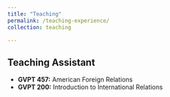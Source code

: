 ```yaml
---
title: "Teaching"
permalink: /teaching-experience/
collection: teaching

---
```



## Teaching Assistant

- **GVPT 457:** American Foreign Relations
- **GVPT 200:** Introduction to International Relations 

 